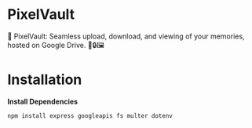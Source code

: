 
#  PixelVault

📸 PixelVault: Seamless upload, download, and viewing of your memories, hosted on Google Drive. 🚀🔒🖼️

  

#  Installation
**Install Dependencies**	

    npm install express googleapis fs multer dotenv
